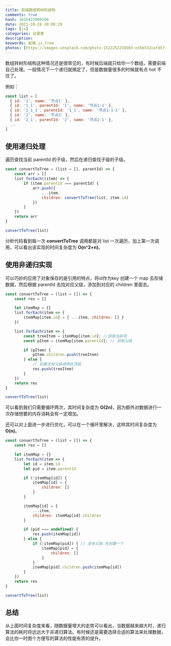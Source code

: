 ```yaml
---
title: 前端数组转树形结构
comments: true
hash: 1635422909268
date: 2021-10-28 20:08:29
tags: [js]
categories: 记录类
description:
keywords: 前端,js,tree
photos: [https://images.unsplash.com/photo-1522252234503-e356532cafd5?ixid=Mnw4OTgyNHwwfDF8c2VhcmNofDd8fGNvZGV8ZW58MHx8fHwxNjQ5NjY5MTgw&ixlib=rb-1.2.1&w=750&dpi=2]
---
```

数组转树形结构这种情况还是很常见的，有时候后端就只给你一个数组，需要前端自己处理。一般情况下一个递归就搞定了，但是数据量很多的时候就有点 hot 不住了。
<!-- more -->
例如：
``` js
const list = [
  { id: '1', name: '节点1' },
  { id: '1_1', parentId: '1', name: '节点1-1' },
  { id: '1_1_1', parentId: '1_1', name: '节点1-1-1' },
  { id: '2', name: '节点2' },
  { id: '2_1', parentId: '2', name: '节点2-1' },
  ...
]
```
## 使用递归处理
遍历查找当前 parentId 的子级，然后在递归查找子级的子级。
``` js
const convertToTree = (list = [], parentId) => {
    const arr = []
    list.forEach((item) => {
        if (item.parentId === parentId) {
            arr.push({
                ...item,
                children: convertToTree(list, item.id)
            })
        }
    })
    return arr
}

convertToTree(list)
```
分析代码看到每一次 **convertToTree** 调用都是对 list 一次遍历，加上第一次调用，可以看出该实现的时间复杂度为 **O(n^2+n)**。

## 使用非递归实现

可以巧妙的应用了对象保存的是引用的特点，将id作为key 创建一个 map 去存储数据，然后根据 parentId 去找对应父级，添加到对应的 children 里面去。
``` js
const convertToTree = (list = []) => {
    const res = []

    let itemMap = {}
    list.forEach(item => {
        itemMap[item.id] = { ...item, children: [] }
    })

    list.forEach(item => {
        const treeItem = itemMap[item.id]; //获取当前项
        const pItem = itemMap[item.parentId]; // 获取父级

        if (pItem) {
            pItem.children.push(treeItem)
        } else {
            // 如果没有父级说明在顶层
            res.push(treeItem)
        }
    })
    return res
}

convertToTree(list)
```
可以看到我们只需要循环两次，其时间复杂度为 **O(2n)**，因为额外对数据进行一次存储想要的内存消耗会有一定增加。

还可以对上面进一步进行优化，可以在一个循环里解决，这样其时间复杂度为 **O(n)**。
``` js
const convertToTree = (list = []) => {
    const res = []

    let itemMap = {}
    list.forEach(item => {
        let id = item.id
        let pid = item.parentId

        if (!itemMap[id]) {
            itemMap[id] = {
                children: []
            }
        }

        itemMap[id] = {
            ...item,
            children: itemMap[id].children 
        }

        if (pid === undefined) {
            res.push(itemMap[id])
        } else {
            if (!itemMap[pid]) { // 没有父级 先创建一个
                itemMap[pid] = {
                    children: []
                }
            }
            itemMap[pid].children.push(itemMap[id])
        }
    })
    return res
}

convertToTree(list)
```
## 总结
从上面时间复杂度来看，随数据量增大的走势可以看出，当数据越来越大时，递归算法的耗时将远远大于非递归算法。有时候还是需要选择合适的算法来处理数据，会比你一时图个方便写的算法的性能有质的提升。